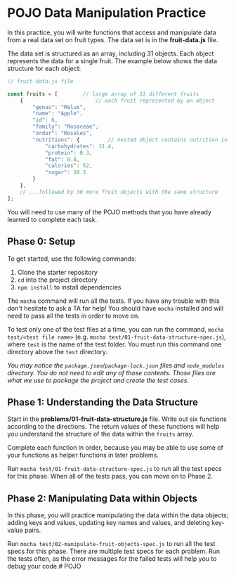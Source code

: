 # POJO Data Manipulation Practice

In this practice, you will write functions that access and manipulate data from
a real data set on fruit types. The data set is in the __fruit-data.js__ file.

The data set is structured as an array, including 31 objects. Each object
represents the data for a single fruit. The example below shows the data
structure for each object:

```javascript
// fruit-data.js file

const fruits = [        // large array of 31 different fruits
    {                       // each fruit represented by an object
        "genus": "Malus",
        "name": "Apple",
        "id": 6,
        "family": "Rosaceae",
        "order": "Rosales",
        "nutritions": {         // nested object contains nutrition information
            "carbohydrates": 11.4,
            "protein": 0.3,
            "fat": 0.4,
            "calories": 52,
            "sugar": 10.3
        }
    },
    // ...followed by 30 more fruit objects with the same structure
];
```

You will need to use many of the POJO methods that you have already learned to
complete each task.

## Phase 0: Setup

To get started, use the following commands:

1. Clone the starter repository
2. `cd` into the project directory
3. `npm install` to install dependencies

The `mocha` command will run all the tests. If you have any trouble with this
don't hesitate to ask a TA for help! You should have `mocha` installed and will
need to pass all the tests in order to move on.

To test only one of the test files at a time, you can run the command, `mocha
test/<test file name>` (e.g. `mocha test/01-fruit-data-structure-spec.js`),
where `test` is the name of the test folder. You must run this command one
directory above the `test` directory.

_You may notice the `package.json`/`package-lock.json` files and
`node_modules` directory. You do not need to edit any of those contents. Those
files are what we use to package the project and create the test cases._

## Phase 1: Understanding the Data Structure

Start in the __problems/01-fruit-data-structure.js__ file. Write out six
functions according to the directions. The return values of these functions will
help you understand the structure of the data within the `fruits` array.

Complete each function in order, because you may be able to use some of your
functions as helper functions in later problems.

Run `mocha test/01-fruit-data-structure-spec.js` to run all the test specs for
this phase. When all of the tests pass, you can move on to Phase 2.

## Phase 2: Manipulating Data within Objects

In this phase, you will practice manipulating the data within the data objects;
adding keys and values, updating key names and values, and deleting key-value
pairs.

Run `mocha test/02-manipulate-fruit-objects-spec.js` to run all the test specs
for this phase. There are multiple test specs for each problem. Run the tests
often, as the error messages for the failed tests will help you to debug your
code.# POJO
